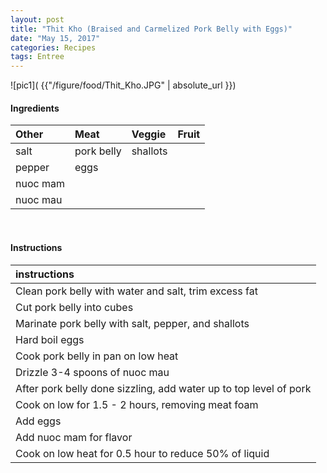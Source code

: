 ```yaml
---
layout: post
title: "Thit Kho (Braised and Carmelized Pork Belly with Eggs)"
date: "May 15, 2017"
categories: Recipes
tags: Entree
---
```




![pic1]( {{"/figure/food/Thit_Kho.JPG" | absolute_url }})




#### Ingredients

<table class = "presenttab">
 <thead>
  <tr>
   <th style="text-align:left;"> Other </th>
   <th style="text-align:left;"> Meat </th>
   <th style="text-align:left;"> Veggie </th>
   <th style="text-align:left;"> Fruit </th>
  </tr>
 </thead>
<tbody>
  <tr>
   <td style="text-align:left;"> salt </td>
   <td style="text-align:left;"> pork belly </td>
   <td style="text-align:left;"> shallots </td>
   <td style="text-align:left;">  </td>
  </tr>
  <tr>
   <td style="text-align:left;"> pepper </td>
   <td style="text-align:left;"> eggs </td>
   <td style="text-align:left;">  </td>
   <td style="text-align:left;">  </td>
  </tr>
  <tr>
   <td style="text-align:left;"> nuoc mam </td>
   <td style="text-align:left;">  </td>
   <td style="text-align:left;">  </td>
   <td style="text-align:left;">  </td>
  </tr>
  <tr>
   <td style="text-align:left;"> nuoc mau </td>
   <td style="text-align:left;">  </td>
   <td style="text-align:left;">  </td>
   <td style="text-align:left;">  </td>
  </tr>
</tbody>
</table>

<br>

#### Instructions

<table class = "presenttabnoh">
 <thead>
  <tr>
   <th style="text-align:left;"> instructions </th>
  </tr>
 </thead>
<tbody>
  <tr>
   <td style="text-align:left;"> Clean pork belly with water and salt, trim excess fat </td>
  </tr>
  <tr>
   <td style="text-align:left;"> Cut pork belly into cubes </td>
  </tr>
  <tr>
   <td style="text-align:left;"> Marinate pork belly with salt, pepper, and shallots </td>
  </tr>
  <tr>
   <td style="text-align:left;"> Hard boil eggs </td>
  </tr>
  <tr>
   <td style="text-align:left;"> Cook pork belly in pan on low heat </td>
  </tr>
  <tr>
   <td style="text-align:left;"> Drizzle 3-4 spoons of nuoc mau </td>
  </tr>
  <tr>
   <td style="text-align:left;"> After pork belly done sizzling, add water up to top level of pork </td>
  </tr>
  <tr>
   <td style="text-align:left;"> Cook on low for 1.5 - 2 hours, removing meat foam </td>
  </tr>
  <tr>
   <td style="text-align:left;"> Add eggs </td>
  </tr>
  <tr>
   <td style="text-align:left;"> Add nuoc mam for flavor </td>
  </tr>
  <tr>
   <td style="text-align:left;"> Cook on low heat for 0.5 hour to reduce 50% of liquid </td>
  </tr>
</tbody>
</table>

